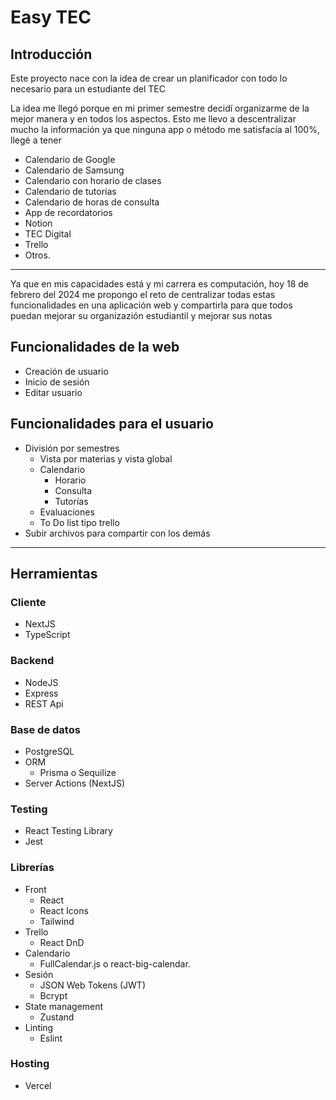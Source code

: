 # Easy TEC
## Introducción
Este proyecto nace con la idea de crear un planificador con todo lo necesario para un estudiante del TEC

La idea me llegó porque en mi primer semestre decidí organizarme de la mejor manera y en todos los aspectos. Esto me llevo a
descentralizar mucho la información ya que ninguna app o método me satisfacía al 100%, llegé a tener
- Calendario de Google
- Calendario de Samsung
- Calendario con horario de clases
- Calendario de tutorías
- Calendario de horas de consulta
- App de recordatorios
- Notion
- TEC Digital
- Trello
- Otros.

---

Ya que en mis capacidades está y mi carrera es computación, hoy 18 de febrero del 2024 me propongo el reto de centralizar todas estas
funcionalidades en una aplicación web y compartirla para que todos puedan mejorar su organizazión estudiantil y mejorar sus notas

## Funcionalidades de la web
- Creación de usuario
- Inicio de sesión
- Editar usuario

## Funcionalidades para el usuario
- División por semestres
  - Vista por materias y vista global
  - Calendario
    - Horario
    - Consulta
    - Tutorías
  - Evaluaciones
  - To Do list tipo trello
- Subir archivos para compartir con los demás

---

## Herramientas
### Cliente
- NextJS
- TypeScript

### Backend
- NodeJS
- Express
- REST Api

### Base de datos
- PostgreSQL
- ORM
  - Prisma o Sequilize
- Server Actions (NextJS)

### Testing
- React Testing Library
- Jest

### Librerías
- Front
  - React
  - React Icons
  - Tailwind
- Trello
  - React DnD
- Calendario 
  - FullCalendar.js o react-big-calendar.
- Sesión
  - JSON Web Tokens (JWT)
  - Bcrypt
- State management
  - Zustand
- Linting
  - Eslint

### Hosting
- Vercel